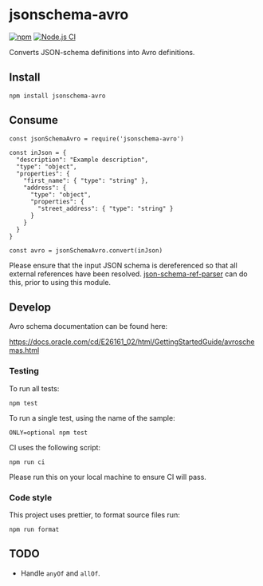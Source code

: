 # jsonschema-avro

[![npm](https://img.shields.io/npm/v/jsonschema-avro.svg)](https://www.npmjs.com/package/jsonschema-avro)
[![Node.js CI](https://github.com/thedumbterminal/jsonschema-avro/actions/workflows/main.yml/badge.svg)](https://github.com/thedumbterminal/jsonschema-avro/actions/workflows/main.yml)

Converts JSON-schema definitions into Avro definitions.

## Install

    npm install jsonschema-avro

## Consume

```
const jsonSchemaAvro = require('jsonschema-avro')

const inJson = {
  "description": "Example description",
  "type": "object",
  "properties": {
    "first_name": { "type": "string" },
    "address": {
      "type": "object",
      "properties": {
        "street_address": { "type": "string" }
      }
    }
  }
}

const avro = jsonSchemaAvro.convert(inJson)
```

Please ensure that the input JSON schema is dereferenced so that all external references have been resolved. [json-schema-ref-parser](https://www.npmjs.com/package/@apidevtools/json-schema-ref-parser) can do this, prior to using this module.

## Develop

Avro schema documentation can be found here:

https://docs.oracle.com/cd/E26161_02/html/GettingStartedGuide/avroschemas.html

### Testing

To run all tests:

    npm test

To run a single test, using the name of the sample:

    ONLY=optional npm test

CI uses the following script:

```
npm run ci
```

Please run this on your local machine to ensure CI will pass.

### Code style

This project uses prettier, to format source files run:

    npm run format

## TODO

- Handle `anyOf` and `allOf`.
